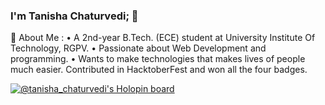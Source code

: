 ### I'm Tanisha Chaturvedi; 👋

🤔 About Me :
• A 2nd-year B.Tech. (ECE) student at University Institute Of Technology, RGPV.
• Passionate about Web Development and programming.
• Wants to make technologies that makes lives of people much easier.
Contributed in HacktoberFest and won all the four badges.


[![@tanisha_chaturvedi's Holopin board](https://holopin.me/tanisha_chaturvedi)](https://holopin.io/@tanisha_chaturvedi)












